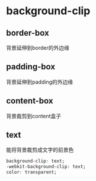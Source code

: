 # background-clip

## border-box

背景延伸到border的外边缘

## padding-box

背景延伸到padding的外边缘

## content-box

背景裁剪到content盒子

## text

能将背景裁剪成文字的前景色

```css
background-clip: text;
-webkit-background-clip: text;
color: transparent;
```

